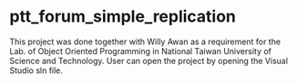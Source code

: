 # ptt_forum_simple_replication
This project was done together with Willy Awan as a requirement for the Lab. of Object Oriented Programming in National Taiwan University of Science and Technology. User can open the project by opening the Visual Studio sln file. 
